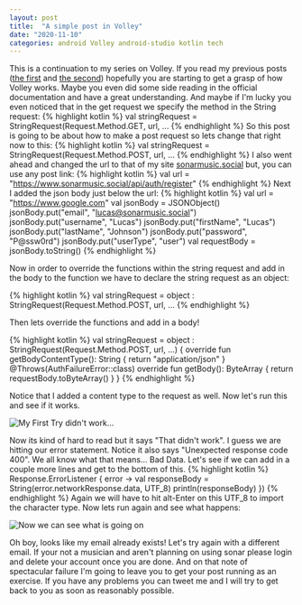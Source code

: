 ```yaml
---
layout: post
title:  "A simple post in Volley"
date: "2020-11-10"
categories: android Volley android-studio kotlin tech
---
```


This is a continuation to my series on Volley. If you read my previous posts ([the first](https://woodsmanlucas.github.io/android/volley/android-studio/kotlin/2020/11/07/Getting-Started-with-Volley.html) and [the second](https://woodsmanlucas.github.io/2020/11/09/Volley-a-simple-get-request.html)) hopefully you are starting to get a grasp of how Volley works. Maybe you even did some side reading in the official documentation and have a great understanding. And maybe if I'm lucky you even noticed that in the get request we specify the method in the String request:
{% highlight kotlin %}
    val stringRequest = StringRequest(Request.Method.GET, url, ...
{% endhighlight %}
So this post is going to be about how to make a post request so lets change that right now to this:
{% highlight kotlin %}
    val stringRequest = StringRequest(Request.Method.POST, url, ...
{% endhighlight %}
I also went ahead and changed the url to that of my site [sonarmusic.social](https://sonarmusic.social) but, you can use any post link:
{% highlight kotlin %}
    val url = "https://www.sonarmusic.social/api/auth/register"
{% endhighlight %}
Next I added the json body just below the url:
{% highlight kotlin %}
    val url = "https://www.google.com"
    val jsonBody = JSONObject()
    jsonBody.put("email", "lucas@sonarmusic.social")
    jsonBody.put("username", "Lucas")
    jsonBody.put("firstName", "Lucas")
    jsonBody.put("lastName", "Johnson")
    jsonBody.put("password", "P@ssw0rd")
    jsonBody.put("userType", "user")
    val requestBody = jsonBody.toString()
{% endhighlight %}

Now in order to override the functions within the string request and add in the body to the function we have to declare the string request as an object:

{% highlight kotlin %}
    val stringRequest = object : StringRequest(Request.Method.POST, url, ...
{% endhighlight %}

Then lets override the functions and add in a body!

{% highlight kotlin %}
    val stringRequest = object : StringRequest(Request.Method.POST, url, ...) {
            override fun getBodyContentType(): String {
                return "application/json"
            }
            @Throws(AuthFailureError::class)
            override fun getBody(): ByteArray {
                return requestBody.toByteArray()
            }
    }
{% endhighlight %}

Notice that I added a content type to the request as well. Now let's run this and see if it works.

![My First Try didn't work...](/static/assets/2020-11-10-SimplePost/FirstTry.png)

Now its kind of hard to read but it says "That didn't work". I guess we are hitting our error statement. Notice it also says "Unexpected response code 400". We all know what that means... Bad Data. Let's see if we can add in a couple more lines and get to the bottom of this.
{% highlight kotlin %}
Response.ErrorListener { error ->
val responseBody = String(error.networkResponse.data, UTF_8)
println(responseBody)
})
{% endhighlight %}
Again we will have to hit alt-Enter on this UTF_8 to import the character type. Now lets run again and see what happens:

![Now we can see what is going on](/static/assets/2020-11-10-SimplePost/TryingAgainWithErrors.png)

Oh boy, looks like my email already exists! Let's try again with a different email. If your not a musician and aren't planning on using sonar please login and delete your account once you are done. And on that note of spectacular failure I'm going to leave you to get your post running as an exercise. If you have any problems you can tweet me and I will try to get back to you as soon as reasonably possible.


